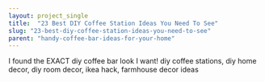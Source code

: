 ```yaml
---
layout: project_single
title:  "23 Best DIY Coffee Station Ideas You Need To See"
slug: "23-best-diy-coffee-station-ideas-you-need-to-see"
parent: "handy-coffee-bar-ideas-for-your-home"
---
```

I found the EXACT diy coffee bar look I want! diy coffee stations, diy home decor, diy room decor, ikea hack, farmhouse decor ideas